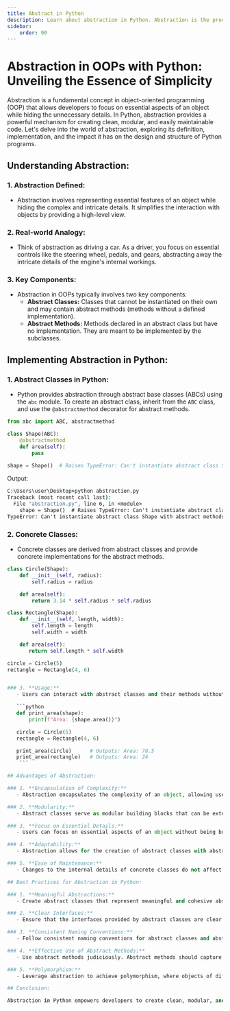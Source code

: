 ```yaml
---
title: Abstract in Python
description: Learn about abstraction in Python. Abstraction is the process of hiding the implementation details and showing only the functionality to the user. It helps in reducing the complexity of the system. In Python, abstraction can be achieved using abstract classes and interfaces.
sidebar: 
    order: 90
---
```

<!-- 
```python title="dynamic_binding.py" showLineNumbers{1} {1-3, 5-7, 9-11}
class Animal:
    def speak(self):
        print("Generic animal sound")

class Dog(Animal):
    def speak(self):
        print("Woof!")

class Cat(Animal):
    def speak(self):
        print("Meow!")

objects = [Animal(), Dog(), Cat()]
 for obj in objects:
      obj.speak()
```

Output:
```cmd title="command" showLineNumbers{1} {2-4}
C:\Users\user\Desktop>python dynamic_binding.py
Generic animal sound
Woof!
Meow!
```

In this example, we have a base class `Animal` with a method `speak`. We have two subclasses `Dog` and `Cat` that override the `speak` method inherited from the `Animal` class. The `Dog` and `Cat` classes provide specialized implementations of the `speak` method that are specific to each animal. The `Dog` class overrides the `speak` method to print "Woof!", while the `Cat` class overrides the `speak` method to print "Meow!". We then create a list of objects of type `Animal`, `Dog`, and `Cat` and iterate over the list, calling the `speak` method on each object. Since Python is dynamically-bound, the method call is resolved at runtime, and the overridden methods in the respective subclasses are invoked, printing "Woof!" and "Meow!". -->

# Abstraction in OOPs with Python: Unveiling the Essence of Simplicity

Abstraction is a fundamental concept in object-oriented programming (OOP) that allows developers to focus on essential aspects of an object while hiding the unnecessary details. In Python, abstraction provides a powerful mechanism for creating clean, modular, and easily maintainable code. Let's delve into the world of abstraction, exploring its definition, implementation, and the impact it has on the design and structure of Python programs.

## Understanding Abstraction:

### 1. **Abstraction Defined:**
   - Abstraction involves representing essential features of an object while hiding the complex and intricate details. It simplifies the interaction with objects by providing a high-level view.

### 2. **Real-world Analogy:**
   - Think of abstraction as driving a car. As a driver, you focus on essential controls like the steering wheel, pedals, and gears, abstracting away the intricate details of the engine's internal workings.

### 3. **Key Components:**
   - Abstraction in OOPs typically involves two key components:
     - **Abstract Classes:** Classes that cannot be instantiated on their own and may contain abstract methods (methods without a defined implementation).
     - **Abstract Methods:** Methods declared in an abstract class but have no implementation. They are meant to be implemented by the subclasses.

## Implementing Abstraction in Python:

### 1. **Abstract Classes in Python:**
   - Python provides abstraction through abstract base classes (ABCs) using the `abc` module. To create an abstract class, inherit from the `ABC` class, and use the `@abstractmethod` decorator for abstract methods.

```python title="abstraction.py" showLineNumbers{1} {1, 3-6}
from abc import ABC, abstractmethod

class Shape(ABC):
    @abstractmethod
    def area(self):
        pass

shape = Shape()  # Raises TypeError: Can't instantiate abstract class Shape with abstract methods area
```

Output:
```cmd title="command" showLineNumbers{1} {2-6}
C:\Users\user\Desktop>python abstraction.py
Traceback (most recent call last):
  File "abstraction.py", line 6, in <module>
    shape = Shape()  # Raises TypeError: Can't instantiate abstract class Shape with abstract methods area
TypeError: Can't instantiate abstract class Shape with abstract methods area
```

### 2. **Concrete Classes:**
   - Concrete classes are derived from abstract classes and provide concrete implementations for the abstract methods.

```python
class Circle(Shape):
    def __init__(self, radius):
        self.radius = radius

    def area(self):
        return 3.14 * self.radius * self.radius

class Rectangle(Shape):
    def __init__(self, length, width):
        self.length = length
        self.width = width

    def area(self):
       return self.length * self.width

circle = Circle(5)
rectangle = Rectangle(4, 6)


### 3. **Usage:**
   - Users can interact with abstract classes and their methods without needing to know the specific implementations in the concrete classes.

   ```python
   def print_area(shape):
       print(f"Area: {shape.area()}")

   circle = Circle(5)
   rectangle = Rectangle(4, 6)

   print_area(circle)      # Outputs: Area: 78.5
   print_area(rectangle)   # Outputs: Area: 24
    ```

## Advantages of Abstraction:

### 1. **Encapsulation of Complexity:**
   - Abstraction encapsulates the complexity of an object, allowing users to interact with a simplified and high-level representation.

### 2. **Modularity:**
   - Abstract classes serve as modular building blocks that can be extended and reused in various contexts, promoting code reusability.

### 3. **Focus on Essential Details:**
   - Users can focus on essential aspects of an object without being burdened by unnecessary details, leading to more straightforward and readable code.

### 4. **Adaptability:**
   - Abstraction allows for the creation of abstract classes with abstract methods. Concrete classes provide specific implementations, making the code adaptable to different scenarios.

### 5. **Ease of Maintenance:**
   - Changes to the internal details of concrete classes do not affect users interacting with abstract classes, resulting in easier maintenance.

## Best Practices for Abstraction in Python:

### 1. **Meaningful Abstractions:**
   - Create abstract classes that represent meaningful and cohesive abstractions. Avoid creating overly complex abstract classes with too many responsibilities.

### 2. **Clear Interfaces:**
   - Ensure that the interfaces provided by abstract classes are clear and well-documented, guiding users on how to interact with the abstraction.

### 3. **Consistent Naming Conventions:**
   - Follow consistent naming conventions for abstract classes and abstract methods, making the code more readable and understandable.

### 4. **Effective Use of Abstract Methods:**
   - Use abstract methods judiciously. Abstract methods should capture the essence of what all subclasses must implement, avoiding unnecessary abstraction.

### 5. **Polymorphism:**
   - Leverage abstraction to achieve polymorphism, where objects of different classes can be treated uniformly based on a common interface.

## Conclusion:

Abstraction in Python empowers developers to create clean, modular, and adaptable code by hiding unnecessary details and focusing on essential aspects of objects. Through the use of abstract classes and abstract methods, Python promotes a high-level, intuitive approach to designing and interacting with objects. Embrace abstraction to simplify complexity, enhance modularity, and create code that stands the test of time in the ever-evolving landscape of software development.